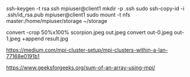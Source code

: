 ssh-keygen -t rsa 
ssh mpiuser@client1 mkdir -p .ssh
sudo ssh-copy-id -i .ssh/id_rsa.pub mpiuser@client1
sudo mount -t nfs master:/home/mpiuser/storage ~/storage

convert -crop 50%x100% scorpion.jpeg out.jpeg
convert out-0.jpeg out-1.jpeg +append result.jpg

https://medium.com/mpi-cluster-setup/mpi-clusters-within-a-lan-77168e0191b1

https://www.geeksforgeeks.org/sum-of-an-array-using-mpi/
